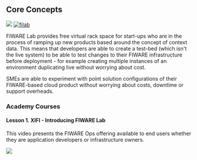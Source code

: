 <h2>Core Concepts</h2>

[![](https://nexus.lab.fiware.org/repository/raw/public/badges/chapters/operations.svg)](https://www.fiware.org/)
[![filab](https://img.shields.io/badge/tag-filab-orange.svg?logo=stackoverflow)](http://stackoverflow.com/questions/tagged/filab)

FIWARE Lab provides free virtual rack space for start-ups who are in the process of ramping up new products based around
the concept of context data. This means that developers are able to create a test-bed (which isn't the live system) to
be able to test changes to their FIWARE infrastructure before deployment - for example creating multiple instances of an
environment duplicating live without worrying about cost.

SMEs are able to experiment with point solution configurations of their FIWARE-based cloud product without worrying
about costs, downtime or support overheads.

<h3>Academy Courses</h3>

<h4>Lesson 1. XIFI - Introducing FIWARE Lab</h4>

This video presents the FIWARE Ops offering available to end users whether they are application developers or
infrastructure owners.

[![](http://img.youtube.com/vi/MXg5L_mjCWE/0.jpg)](https://www.youtube.com/watch?v=MXg5L_mjCWE "FIWARE Lab")
